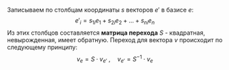 Записываем по столбцам координаты $s$ векторов $e'$ в базисе $e$:$$e'_i=s_{1i}e_1+s_{2i}e_2+...+s_{ni}e_n$$Из этих столбцов составляется **матрица перехода** $S$ - квадратная, невырожденная, имеет обратную. Переход для вектора $v$ происходит по следующему принципу:$$v_e=S \cdot v_{e'}\ , \quad v_{e'}=S^{-1} \cdot v_e$$